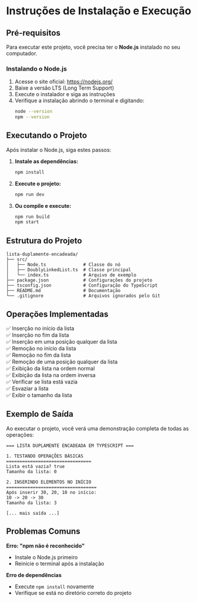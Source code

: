 # Instruções de Instalação e Execução

## Pré-requisitos

Para executar este projeto, você precisa ter o **Node.js** instalado no seu computador.

### Instalando o Node.js

1. Acesse o site oficial: https://nodejs.org/
2. Baixe a versão LTS (Long Term Support)
3. Execute o instalador e siga as instruções
4. Verifique a instalação abrindo o terminal e digitando:
   ```bash
   node --version
   npm --version
   ```

## Executando o Projeto

Após instalar o Node.js, siga estes passos:

1. **Instale as dependências:**
   ```bash
   npm install
   ```

2. **Execute o projeto:**
   ```bash
   npm run dev
   ```

3. **Ou compile e execute:**
   ```bash
   npm run build
   npm start
   ```

## Estrutura do Projeto

```
lista-duplamente-encadeada/
├── src/
│   ├── Node.ts              # Classe do nó
│   ├── DoublyLinkedList.ts  # Classe principal
│   └── index.ts             # Arquivo de exemplo
├── package.json             # Configurações do projeto
├── tsconfig.json            # Configuração do TypeScript
├── README.md                # Documentação
└── .gitignore               # Arquivos ignorados pelo Git
```

## Operações Implementadas

✅ Inserção no início da lista  
✅ Inserção no fim da lista  
✅ Inserção em uma posição qualquer da lista  
✅ Remoção no início da lista  
✅ Remoção no fim da lista  
✅ Remoção de uma posição qualquer da lista  
✅ Exibição da lista na ordem normal  
✅ Exibição da lista na ordem inversa  
✅ Verificar se lista está vazia  
✅ Esvaziar a lista  
✅ Exibir o tamanho da lista  

## Exemplo de Saída

Ao executar o projeto, você verá uma demonstração completa de todas as operações:

```
=== LISTA DUPLAMENTE ENCADEADA EM TYPESCRIPT ===

1. TESTANDO OPERAÇÕES BÁSICAS
================================
Lista está vazia? true
Tamanho da lista: 0

2. INSERINDO ELEMENTOS NO INÍCIO
==================================
Após inserir 30, 20, 10 no início:
10 -> 20 -> 30
Tamanho da lista: 3

[... mais saída ...]
```

## Problemas Comuns

**Erro: "npm não é reconhecido"**
- Instale o Node.js primeiro
- Reinicie o terminal após a instalação

**Erro de dependências**
- Execute `npm install` novamente
- Verifique se está no diretório correto do projeto
